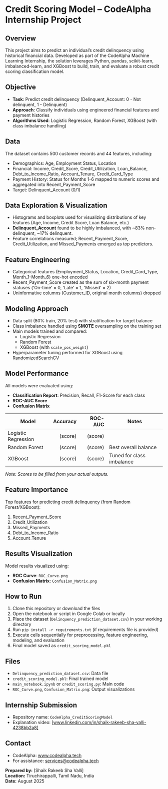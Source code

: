 # Credit Scoring Model – CodeAlpha Internship Project

## Overview

This project aims to predict an individual’s credit delinquency using historical financial data. Developed as part of the CodeAlpha Machine Learning Internship, the solution leverages Python, pandas, scikit-learn, imbalanced-learn, and XGBoost to build, train, and evaluate a robust credit scoring classification model.

## Objective

- **Task**: Predict credit delinquency (Delinquent_Account: 0 - Not delinquent, 1 - Delinquent)
- **Approach**: Classify individuals using engineered financial features and payment histories
- **Algorithms Used**: Logistic Regression, Random Forest, XGBoost (with class imbalance handling)

## Data

The dataset contains 500 customer records and 44 features, including:
- Demographics: Age, Employment Status, Location
- Financial: Income, Credit_Score, Credit_Utilization, Loan_Balance, Debt_to_Income_Ratio, Account_Tenure, Credit_Card_Type
- Payment History: Status for Months 1–6 mapped to numeric scores and aggregated into Recent_Payment_Score
- Target: Delinquent_Account (0/1)

## Data Exploration & Visualization

- Histograms and boxplots used for visualizing distributions of key features (Age, Income, Credit Score, Loan Balance, etc.)
- **Delinquent_Account** found to be highly imbalanced, with ~83% non-delinquent, ~17% delinquent.
- Feature correlations measured; Recent_Payment_Score, Credit_Utilization, and Missed_Payments emerged as top predictors.

## Feature Engineering

- Categorical features (Employment_Status, Location, Credit_Card_Type, Month_1–Month_6) one-hot encoded
- Recent_Payment_Score created as the sum of six-month payment statuses ('On-time' = 0, 'Late' = 1, 'Missed' = 2)
- Uninformative columns (Customer_ID, original month columns) dropped

## Modeling Approach

- Data split (80% train, 20% test) with stratification for target balance
- Class imbalance handled using **SMOTE** oversampling on the training set
- Main models trained and compared:
    - Logistic Regression
    - Random Forest
    - XGBoost (with `scale_pos_weight`)
- Hyperparameter tuning performed for XGBoost using RandomizedSearchCV

## Model Performance

All models were evaluated using:
- **Classification Report**: Precision, Recall, F1-Score for each class
- **ROC-AUC Score**
- **Confusion Matrix**

| Model               | Accuracy | ROC-AUC | Notes                                |
|---------------------|---------:|--------:|--------------------------------------|
| Logistic Regression | (score)  | (score) |                                      |
| Random Forest       | (score)  | (score) | Best overall balance                 |
| XGBoost             | (score)  | (score) | Tuned for class imbalance            |

*Note: Scores to be filled from your actual outputs.*

## Feature Importance

Top features for predicting credit delinquency (from Random Forest/XGBoost):
1. Recent_Payment_Score
2. Credit_Utilization
3. Missed_Payments
4. Debt_to_Income_Ratio
5. Account_Tenure

## Results Visualization

Model results visualized using:
- **ROC Curve**: `ROC_Curve.png`
- **Confusion Matrix**: `Confusion_Matrix.png`

## How to Run

1. Clone this repository or download the files
2. Open the notebook or script in Google Colab or locally
3. Place the dataset (`Delinquency_prediction_dataset.csv`) in your working directory
4. Run `pip install -r requirements.txt` (if requirements file is provided)
5. Execute cells sequentially for preprocessing, feature engineering, modeling, and evaluation
6. Final model saved as `credit_scoring_model.pkl`

## Files

- `Delinquency_prediction_dataset.csv`: Data file
- `credit_scoring_model.pkl`: Final trained model
- `main_notebook.ipynb` or `credit_scoring.py`: Main code
- `ROC_Curve.png`, `Confusion_Matrix.png`: Output visualizations

## Internship Submission

- Repository name: `CodeAlpha_CreditScoringModel`
- Explanation video: [www.linkedin.com/in/shaik-rakeeb-sha-valli-4238bb2a8]

## Contact

- CodeAlpha: www.codealpha.tech
- For assistance: services@codealpha.tech

**Prepared by:** [Shaik Rakeeb Sha Valli]  
**Location:** Tiruchirappalli, Tamil Nadu, India  
**Date:** August 2025

